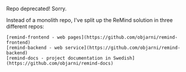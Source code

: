 Repo deprecated! Sorry.

Instead of a monolith repo, I've split up the ReMind solution in three different repos:

	[remind-frontend - web pages](https://github.com/objarni/remind-frontend)
	[remind-backend - web service](https://github.com/objarni/remind-backend)
	[remind-docs - project documentation in Swedish](https://github.com/objarni/remind-docs)
